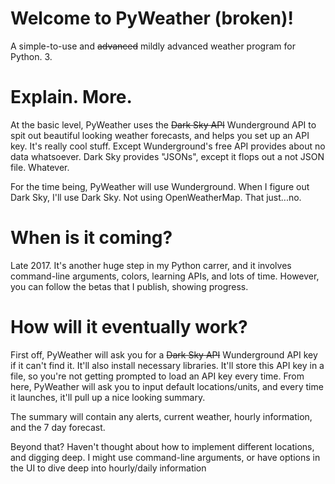 # Welcome to PyWeather (broken)!
A simple-to-use and ~~advanced~~ mildly advanced weather program for Python. 3.

# Explain. More.
At the basic level, PyWeather uses the ~~Dark Sky API~~ Wunderground API to spit out beautiful looking weather forecasts, and helps you set up an API key. It's really cool stuff. Except Wunderground's free API provides about no data whatsoever. Dark Sky provides "JSONs", except it flops out a not JSON file. Whatever.

For the time being, PyWeather will use Wunderground. When I figure out Dark Sky, I'll use Dark Sky. Not using OpenWeatherMap. That just...no.

# When is it coming?
Late 2017. It's another huge step in my Python carrer, and it involves command-line arguments, colors, learning APIs, and lots of time. However, you can follow the betas that I publish, showing progress.

# How will it eventually work?

First off, PyWeather will ask you for a ~~Dark Sky API~~ Wunderground API key if it can't find it. It'll also install necessary libraries. It'll store this API key in a file, so you're not getting prompted to load an API key every time. From here, PyWeather will ask you to input default locations/units, and every time it launches, it'll pull up a nice looking summary.

The summary will contain any alerts, current weather, hourly information, and the 7 day forecast.

Beyond that? Haven't thought about how to implement different locations, and digging deep. I might use command-line arguments, or have options in the UI to dive deep into hourly/daily information
